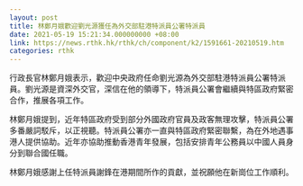 ```yaml
---
layout: post
title: 林鄭月娥歡迎劉光源獲任為外交部駐港特派員公署特派員
date: 2021-05-19 15:21:34.000000000 +08:00
link: https://news.rthk.hk/rthk/ch/component/k2/1591661-20210519.htm
categories: rthk
---
```


行政長官林鄭月娥表示，歡迎中央政府任命劉光源為外交部駐港特派員公署特派員。劉光源是資深外交官，深信在他的領導下，特派員公署會繼續與特區政府緊密合作，推展各項工作。

林鄭月娥提到，近年特區政府受到部分外國政府官員及政客無理攻擊，特派員公署多番嚴詞駁斥，以正視聽。特派員公署亦一直與特區政府緊密聯繫，為在外地遇事港人提供協助。近年亦協助推動香港青年發展，包括安排青年公務員以中國人員身分到聯合國任職。

林鄭月娥感謝上任特派員謝鋒在港期間所作的貢獻，並祝願他在新崗位工作順利。
